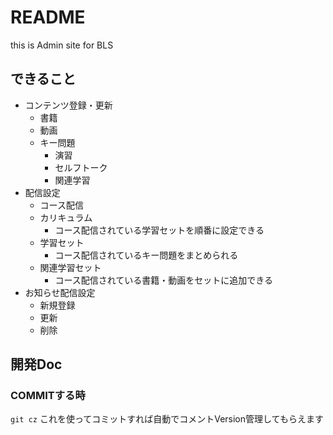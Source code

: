 # README

this is Admin site for BLS

## できること

- コンテンツ登録・更新
  - 書籍
  - 動画
  - キー問題
    - 演習
    - セルフトーク
    - 関連学習
- 配信設定
  - コース配信
  - カリキュラム
    - コース配信されている学習セットを順番に設定できる
  - 学習セット
    - コース配信されているキー問題をまとめられる
  - 関連学習セット
    - コース配信されている書籍・動画をセットに追加できる
- お知らせ配信設定
  - 新規登録
  - 更新
  - 削除

## 開発Doc

### COMMITする時

`git cz`
これを使ってコミットすれば自動でコメントVersion管理してもらえます
